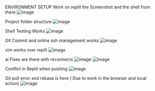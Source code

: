 ENVIRONMENT SETUP
Work on replit the Screenshot and the shell from there
![image](https://github.com/user-attachments/assets/5c4518ca-fb6c-4ac3-9ded-72826f22c95c)

Project folder structure
![image](https://github.com/user-attachments/assets/ceb90e95-8f8e-4a89-9ff1-cf7559372c87)

Shell Testing Works
![image](https://github.com/user-attachments/assets/1927f7dc-16e6-4607-b055-545931c1c9c4)

Git Commit and online ssh management works
![image](https://github.com/user-attachments/assets/f0d1fc88-a64c-461a-acb7-fcc084d740bd)

vim works over replit
![image](https://github.com/user-attachments/assets/71fd834f-f257-4a74-b64f-4ae7febeccef)

ai Fixes are there with reconnects
![image](https://github.com/user-attachments/assets/396d26ff-7e01-4336-832b-f785ed58adf9)
![image](https://github.com/user-attachments/assets/618f7697-2c1c-4552-a28c-f0a524ea5835)


Conflict in Replit when pushing
![image](https://github.com/user-attachments/assets/1fcc6d6b-a4d0-4594-b4ab-2392fc6a1be1)

Git pull error and rebase is here ( Due to work in the browser and local action)
![image](https://github.com/user-attachments/assets/ea3dc845-d038-45ad-b15f-e0842891c11d)
